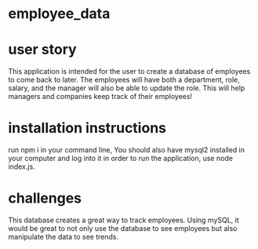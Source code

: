 # employee_data

# user story
This application is intended for the user to create a database of employees to come back to later. The employees will have both a department, role, salary, and the manager will also be able to update the role. This will help managers and companies keep track of their employees! 

# installation instructions
run npm i in your command line,
You should also have mysql2 installed in your computer and log into it in order to run the application, use node index.js. 

# challenges 
This database creates a great way to track employees. Using mySQL, it would be great to not only use the database to see employees but also manipulate the data to see trends. 

